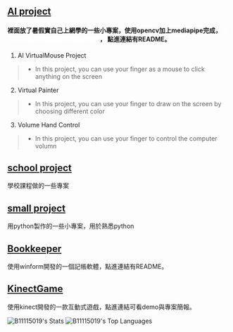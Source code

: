 <!--
**B11115019/B11115019** is a ✨ _special_ ✨ repository because its `README.md` (this file) appears on your GitHub profile.

Here are some ideas to get you started:

- 🔭 I’m currently working on ...
- 🌱 I’m currently learning ...
- 👯 I’m looking to collaborate on ...
- 🤔 I’m looking for help with ...
- 💬 Ask me about ...
- 📫 How to reach me: ...
- 😄 Pronouns: ...
- ⚡ Fun fact: ...
-->
## [AI project](https://github.com/B11115019/Ryan-code/tree/main/AI_project)
#### 裡面放了暑假實自己上網學的一些小專案，使用opencv加上mediapipe完成，<span style="color: white;">以下列出個人認為裡面較有趣的專案</span>， 點進連結有README。
1. AI VirtualMouse Project
> - In this project, you can use your finger as a mouse to click anything on the screen
2. Virtual Painter
> - In this project, you can use your finger to draw on the screen by choosing different color
3. Volume Hand Control
> - In this project, you can use your finger to control the computer volumn
## [school project](https://github.com/B11115019/Ryan-code/tree/main/School_project)
學校課程做的一些專案
## [small project](https://github.com/B11115019/Ryan-code/tree/main/small%20project)
用python製作的一些小專案，用於熟悉python
## [Bookkeeper](https://github.com/B11115019/Bookkeeper)
使用winform開發的一個記帳軟體，點進連結有README。
## [KinectGame](https://github.com/B11115019/kinectGame)
使用kinect開發的一款互動式遊戲，點進連結可看demo與專案簡報。

![B11115019's Stats](https://github-readme-stats.vercel.app/api?username=B11115019&theme=tokyonight&show_icons=true&hide_border=true&count_private=true) 
![B11115019's Top Languages](https://github-readme-stats.vercel.app/api/top-langs/?username=B11115019&theme=tokyonight&show_icons=true&hide_border=true&layout=compact)

